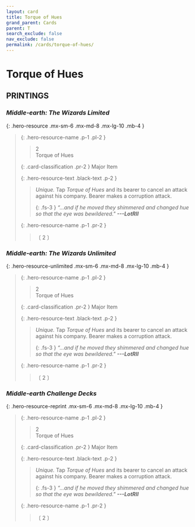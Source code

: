 ```yaml
---
layout: card
title: Torque of Hues
grand_parent: Cards
parent: T
search_exclude: false
nav_exclude: false
permalink: /cards/torque-of-hues/
---
```


# Torque of Hues


## PRINTINGS


### _Middle-earth: The Wizards Limited_

{: .hero-resource .mx-sm-6 .mx-md-8 .mx-lg-10 .mb-4 }
> {: .hero-resource-name .p-1 .pl-2 }
> > <div class="card-mp">2</div>
> > <div class="card-name">Torque of Hues</div>
>
> {: .card-classification .pr-2 }
> Major Item
>
> {: .hero-resource-text .black-text .p-2 }
> > _Unique._ Tap _Torque of Hues_ and its bearer to cancel an attack against his company. Bearer makes a corruption attack. 
> > 
> > {: .fs-3 } 
> > _“...and if he moved they shimmered and changed hue so that the eye was bewildered."_ ***---&#65279;LotRII*** 
> 
> {: .hero-resource-name .p-1 .pr-2 }
> > <div class="card-shield"></div>
> > <div class="card-corruption">〔 2 〕</div>

### _Middle-earth: The Wizards Unlimited_

{: .hero-resource-unlimited .mx-sm-6 .mx-md-8 .mx-lg-10 .mb-4 }
> {: .hero-resource-name .p-1 .pl-2 }
> > <div class="card-mp">2</div>
> > <div class="card-name">Torque of Hues</div>
>
> {: .card-classification .pr-2 }
> Major Item
>
> {: .hero-resource-text .black-text .p-2 }
> > _Unique._ Tap _Torque of Hues_ and its bearer to cancel an attack against his company. Bearer makes a corruption attack. 
> > 
> > {: .fs-3 } 
> > _“...and if he moved they shimmered and changed hue so that the eye was bewildered."_ ***---&#65279;LotRII*** 
> 
> {: .hero-resource-name .p-1 .pr-2 }
> > <div class="card-shield"></div>
> > <div class="card-corruption">〔 2 〕</div>

### _Middle-earth Challenge Decks_

{: .hero-resource-reprint .mx-sm-6 .mx-md-8 .mx-lg-10 .mb-4 }
> {: .hero-resource-name .p-1 .pl-2 }
> > <div class="card-mp">2</div>
> > <div class="card-name">Torque of Hues</div>
>
> {: .card-classification .pr-2 }
> Major Item
>
> {: .hero-resource-text .black-text .p-2 }
> > _Unique._ Tap _Torque of Hues_ and its bearer to cancel an attack against his company. Bearer makes a corruption attack. 
> > 
> > {: .fs-3 } 
> > _“...and if he moved they shimmered and changed hue so that the eye was bewildered."_ ***---&#65279;LotRII*** 
> 
> {: .hero-resource-name .p-1 .pr-2 }
> > <div class="card-shield"></div>
> > <div class="card-corruption">〔 2 〕</div>
